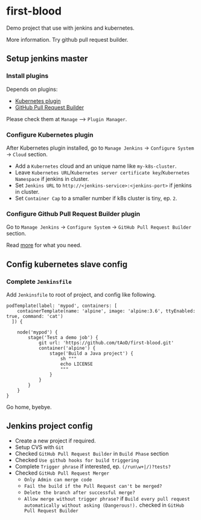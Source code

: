 # first-blood

Demo project that use with jenkins and kubernetes.

More information. Try github pull request builder.

## Setup jenkins master

### Install plugins

Depends on plugins:

- [Kubernetes plugin](https://wiki.jenkins-ci.org/display/JENKINS/Kubernetes+Plugin)
- [GitHub Pull Request Builder](https://wiki.jenkins-ci.org/display/JENKINS/GitHub+pull+request+builder+plugin)

Please check them at `Manage` --> `Plugin Manager`.

### Configure Kubernetes plugin

After Kubernetes plugin installed, go to `Manage Jenkins` -> `Configure System` -> `Cloud` section. 

- Add a `Kubernetes` cloud and an unique name like `my-k8s-cluster`.
- Leave `Kubernetes URL`/`Kubernetes server certificate key`/`Kubernetes Namespace` if jenkins in cluster.
- Set `Jenkins URL` to `http://<jenkins-service>:<jenkins-port>` if jenkins in cluster.
- Set `Container Cap` to a smaller number if k8s cluster is tiny, ep. `2`.

### Configure Github Pull Request Builder plugin

Go to `Manage Jenkins` -> `Configure System` -> `GitHub Pull Request Builder` section. 

Read [more](https://github.com/jenkinsci/ghprb-plugin) for what you need.

## Config kubernetes slave config

### Complete `Jenkinsfile`

Add `Jenkinsfile` to root of project, and config like following.

```
podTemplate(label: 'mypod', containers: [
    containerTemplate(name: 'alpine', image: 'alpine:3.6', ttyEnabled: true, command: 'cat')
  ]) {

    node('mypod') {
        stage('Test a demo job') {
            git url: 'https://github.com/tAoD/first-blood.git'
            container('alpine') {
                stage('Build a Java project') {
                    sh """
                    echo LICENSE
                    """
                }
            }
        }
    }
}
```

Go home, byebye.

## Jenkins project config

- Create a new project if required.
- Setup CVS with `Git`
- Checked `GitHub Pull Request Builder` in `Build Phase` section
- Checked `Use github hooks for build triggering`
- Complete `Trigger phrase` if interested, ep. `(/run\w+|/)?tests?`
- Checked `GitHub Pull Request Merger`
    - `Only Admin can merge code`
    - `Fail the build if the Pull Request can't be merged?`
    - `Delete the branch after successful merge?`
    - `Allow merge without trigger phrase?` if `Build every pull request automatically without asking (Dangerous!).` checked in `GitHub Pull Request Builder`
    
